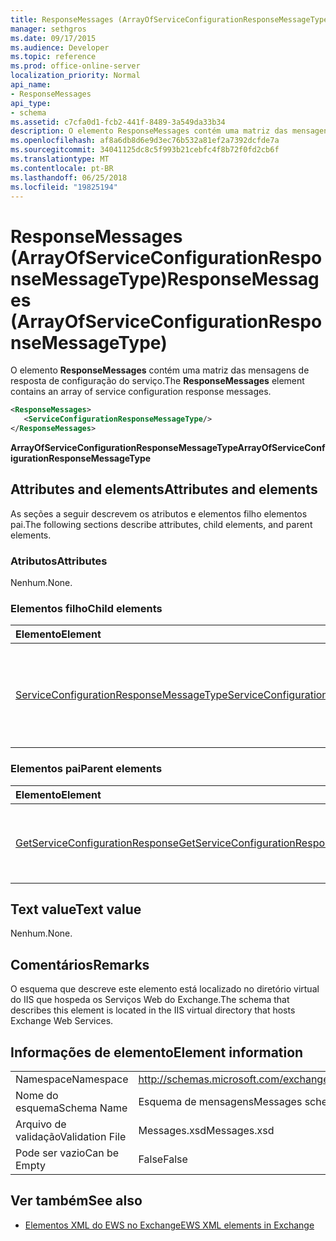 ```yaml
---
title: ResponseMessages (ArrayOfServiceConfigurationResponseMessageType)
manager: sethgros
ms.date: 09/17/2015
ms.audience: Developer
ms.topic: reference
ms.prod: office-online-server
localization_priority: Normal
api_name:
- ResponseMessages
api_type:
- schema
ms.assetid: c7cfa0d1-fcb2-441f-8489-3a549da33b34
description: O elemento ResponseMessages contém uma matriz das mensagens de resposta de configuração do serviço.
ms.openlocfilehash: af8a6db8d6e9d3ec76b532a81ef2a7392dcfde7a
ms.sourcegitcommit: 34041125dc8c5f993b21cebfc4f8b72f0fd2cb6f
ms.translationtype: MT
ms.contentlocale: pt-BR
ms.lasthandoff: 06/25/2018
ms.locfileid: "19825194"
---
```

# <a name="responsemessages-arrayofserviceconfigurationresponsemessagetype"></a><span data-ttu-id="5c827-103">ResponseMessages (ArrayOfServiceConfigurationResponseMessageType)</span><span class="sxs-lookup"><span data-stu-id="5c827-103">ResponseMessages (ArrayOfServiceConfigurationResponseMessageType)</span></span>

<span data-ttu-id="5c827-104">O elemento **ResponseMessages** contém uma matriz das mensagens de resposta de configuração do serviço.</span><span class="sxs-lookup"><span data-stu-id="5c827-104">The **ResponseMessages** element contains an array of service configuration response messages.</span></span> 
  
```XML
<ResponseMessages>
   <ServiceConfigurationResponseMessageType/>
</ResponseMessages>
```

 <span data-ttu-id="5c827-105">**ArrayOfServiceConfigurationResponseMessageType**</span><span class="sxs-lookup"><span data-stu-id="5c827-105">**ArrayOfServiceConfigurationResponseMessageType**</span></span>
## <a name="attributes-and-elements"></a><span data-ttu-id="5c827-106">Attributes and elements</span><span class="sxs-lookup"><span data-stu-id="5c827-106">Attributes and elements</span></span>

<span data-ttu-id="5c827-107">As seções a seguir descrevem os atributos e elementos filho elementos pai.</span><span class="sxs-lookup"><span data-stu-id="5c827-107">The following sections describe attributes, child elements, and parent elements.</span></span>
  
### <a name="attributes"></a><span data-ttu-id="5c827-108">Atributos</span><span class="sxs-lookup"><span data-stu-id="5c827-108">Attributes</span></span>

<span data-ttu-id="5c827-109">Nenhum.</span><span class="sxs-lookup"><span data-stu-id="5c827-109">None.</span></span>
  
### <a name="child-elements"></a><span data-ttu-id="5c827-110">Elementos filho</span><span class="sxs-lookup"><span data-stu-id="5c827-110">Child elements</span></span>

|<span data-ttu-id="5c827-111">**Elemento**</span><span class="sxs-lookup"><span data-stu-id="5c827-111">**Element**</span></span>|<span data-ttu-id="5c827-112">**Descrição**</span><span class="sxs-lookup"><span data-stu-id="5c827-112">**Description**</span></span>|
|:-----|:-----|
|[<span data-ttu-id="5c827-113">ServiceConfigurationResponseMessageType</span><span class="sxs-lookup"><span data-stu-id="5c827-113">ServiceConfigurationResponseMessageType</span></span>](serviceconfigurationresponsemessagetype.md) <br/> |<span data-ttu-id="5c827-114">Contém as definições de configuração de serviço.</span><span class="sxs-lookup"><span data-stu-id="5c827-114">Contains service configuration settings.</span></span> <span data-ttu-id="5c827-115">Este elemento é obrigatório.</span><span class="sxs-lookup"><span data-stu-id="5c827-115">This element is required.</span></span>  <br/> |
   
### <a name="parent-elements"></a><span data-ttu-id="5c827-116">Elementos pai</span><span class="sxs-lookup"><span data-stu-id="5c827-116">Parent elements</span></span>

|<span data-ttu-id="5c827-117">**Elemento**</span><span class="sxs-lookup"><span data-stu-id="5c827-117">**Element**</span></span>|<span data-ttu-id="5c827-118">**Descrição**</span><span class="sxs-lookup"><span data-stu-id="5c827-118">**Description**</span></span>|
|:-----|:-----|
|[<span data-ttu-id="5c827-119">GetServiceConfigurationResponse</span><span class="sxs-lookup"><span data-stu-id="5c827-119">GetServiceConfigurationResponse</span></span>](getserviceconfigurationresponse.md) <br/> |<span data-ttu-id="5c827-120">Define uma resposta a uma solicitação GetServiceConfiguration.</span><span class="sxs-lookup"><span data-stu-id="5c827-120">Defines a response to a GetServiceConfiguration request.</span></span>  <br/> |
   
## <a name="text-value"></a><span data-ttu-id="5c827-121">Text value</span><span class="sxs-lookup"><span data-stu-id="5c827-121">Text value</span></span>

<span data-ttu-id="5c827-122">Nenhum.</span><span class="sxs-lookup"><span data-stu-id="5c827-122">None.</span></span>
  
## <a name="remarks"></a><span data-ttu-id="5c827-123">Comentários</span><span class="sxs-lookup"><span data-stu-id="5c827-123">Remarks</span></span>

<span data-ttu-id="5c827-124">O esquema que descreve este elemento está localizado no diretório virtual do IIS que hospeda os Serviços Web do Exchange.</span><span class="sxs-lookup"><span data-stu-id="5c827-124">The schema that describes this element is located in the IIS virtual directory that hosts Exchange Web Services.</span></span>
  
## <a name="element-information"></a><span data-ttu-id="5c827-125">Informações de elemento</span><span class="sxs-lookup"><span data-stu-id="5c827-125">Element information</span></span>

|||
|:-----|:-----|
|<span data-ttu-id="5c827-126">Namespace</span><span class="sxs-lookup"><span data-stu-id="5c827-126">Namespace</span></span>  <br/> |http://schemas.microsoft.com/exchange/services/2006/messages  <br/> |
|<span data-ttu-id="5c827-127">Nome do esquema</span><span class="sxs-lookup"><span data-stu-id="5c827-127">Schema Name</span></span>  <br/> |<span data-ttu-id="5c827-128">Esquema de mensagens</span><span class="sxs-lookup"><span data-stu-id="5c827-128">Messages schema</span></span>  <br/> |
|<span data-ttu-id="5c827-129">Arquivo de validação</span><span class="sxs-lookup"><span data-stu-id="5c827-129">Validation File</span></span>  <br/> |<span data-ttu-id="5c827-130">Messages.xsd</span><span class="sxs-lookup"><span data-stu-id="5c827-130">Messages.xsd</span></span>  <br/> |
|<span data-ttu-id="5c827-131">Pode ser vazio</span><span class="sxs-lookup"><span data-stu-id="5c827-131">Can be Empty</span></span>  <br/> |<span data-ttu-id="5c827-132">False</span><span class="sxs-lookup"><span data-stu-id="5c827-132">False</span></span>  <br/> |
   
## <a name="see-also"></a><span data-ttu-id="5c827-133">Ver também</span><span class="sxs-lookup"><span data-stu-id="5c827-133">See also</span></span>



- [<span data-ttu-id="5c827-134">Elementos XML do EWS no Exchange</span><span class="sxs-lookup"><span data-stu-id="5c827-134">EWS XML elements in Exchange</span></span>](ews-xml-elements-in-exchange.md)

